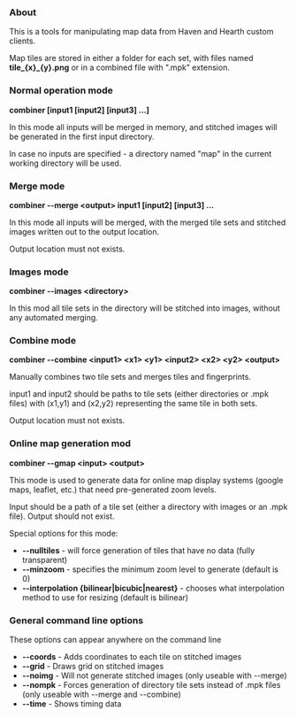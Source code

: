 ### About

This is a tools for manipulating map data from Haven and Hearth custom clients.

Map tiles are stored in either a folder for each set, with files named **tile_{x}_{y}.png** or in a combined file with ".mpk" extension.

### Normal operation mode

**combiner [input1 [input2] [input3] ...]**

In this mode all inputs will be merged in memory, and stitched images will be generated in the first input directory.

In case no inputs are specified - a directory named "map" in the current working directory will be used.

### Merge mode

**combiner --merge \<output> input1 [input2] [input3] ...**

In this mode all inputs will be merged, with the merged tile sets and stitched images written out to the output location.

Output location must not exists.

### Images mode

**combiner --images \<directory>**

In this mod all tile sets in the directory will be stitched into images, without any automated merging.

### Combine mode

**combiner --combine \<input1> \<x1> \<y1> \<input2> \<x2> \<y2> \<output>**

Manually combines two tile sets and merges tiles and fingerprints.

input1 and input2 should be paths to tile sets (either directories or .mpk files) with (x1,y1) and (x2,y2) representing the same tile in both sets.

Output location must not exists.

### Online map generation mod

**combiner --gmap \<input> \<output>**

This mode is used to generate data for online map display systems (google maps, leaflet, etc.) that need pre-generated zoom levels.

Input should be a path of a tile set (either a directory with images or an .mpk file). Output should not exist.

Special options for this mode:

 * **--nulltiles** - will force generation of tiles that have no data (fully transparent)
 * **--minzoom** - specifies the minimum zoom level to generate (default is 0)
 * **--interpolation {bilinear|bicubic|nearest}** - chooses what interpolation method to use for resizing (default is bilinear)

### General command line options

These options can appear anywhere on the command line

* **--coords** - Adds coordinates to each tile on stitched images
* **--grid** - Draws grid on stitched images
* **--noimg** - Will not generate stitched images (only useable with --merge)
* **--nompk** - Forces generation of directory tile sets instead of .mpk files (only useable with --merge and --combine)
* **--time** - Shows timing data
